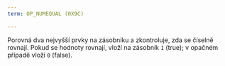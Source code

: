 ```yaml
---
term: OP_NUMEQUAL (0X9C)

---
```

Porovná dva nejvyšší prvky na zásobníku a zkontroluje, zda se číselně rovnají. Pokud se hodnoty rovnají, vloží na zásobník `1` (true); v opačném případě vloží `0` (false).